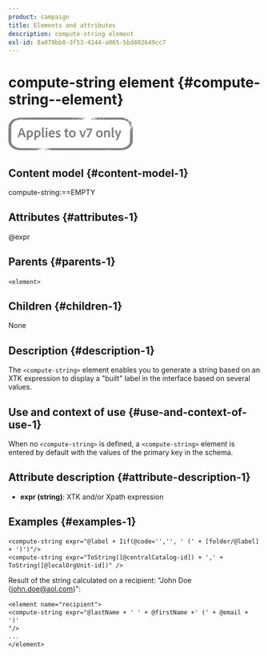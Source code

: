 ```yaml
---
product: campaign
title: Elements and attributes
description: compute-string element
exl-id: 8a079bb8-3f53-4144-a065-5bd402649cc7
---
```

# compute-string element {#compute-string--element}

![](../../../assets/v7-only.svg)

## Content model {#content-model-1}

compute-string:==EMPTY

## Attributes {#attributes-1}

@expr

## Parents {#parents-1}

`<element>`

## Children {#children-1}

None

## Description {#description-1}

The `<compute-string>` element enables you to generate a string based on an XTK expression to display a "built" label in the interface based on several values.

## Use and context of use {#use-and-context-of-use-1}

When no `<compute-string>` is defined, a `<compute-string>` element is entered by default with the values of the primary key in the schema.

## Attribute description {#attribute-description-1}

* **expr (string)**: XTK and/or Xpath expression

## Examples {#examples-1}

```
<compute-string expr="@label + Iif(@code='','', ' (' + [folder/@label] + ')')"/>  
<compute-string expr="ToString([@centralCatalog-id]) + ',' + ToString([@localOrgUnit-id])" />
```

Result of the string calculated on a recipient: "John Doe (john.doe@aol.com)":

```
<element name="recipient">
<compute-string expr="@lastName + ' ' + @firstName +' (' + @email + ')'
"/>
...
</element>
```
